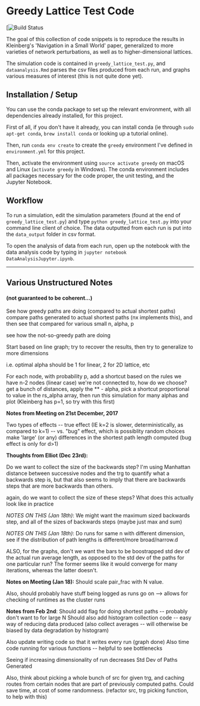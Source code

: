 # Greedy Lattice Test Code

[![Build Status](https://travis-ci.org/lacoperon/greedy_paths.svg?branch=master)

The goal of this collection of code snippets is to reproduce the results in
Kleinberg's 'Navigation in a Small World' paper, generalized to more varieties
of network perturbations, as well as to higher-dimensional lattices.

The simulation code is contained in `greedy_lattice_test.py`, and `dataanalysis.Rmd`
parses the csv files produced from each run, and graphs various measures of
interest (this is not quite done yet).

## Installation / Setup

You can use the conda package to set up the relevant environment,
with all dependencies already installed, for this project.

First of all, if you don't have it already, you can install conda
(ie through `sudo apt-get conda`, `brew install conda` or looking up a tutorial online).

Then, run `conda env create` to create the `greedy` environment I've defined in
`environment.yml` for this project.  

Then, activate the environment using `source activate greedy`
on macOS and Linux (`activate greedy` in Windows). The conda environment includes
all packages necessary for the code proper, the unit testing, and the Jupyter
Notebook.

## Workflow

To run a simulation, edit the simulation parameters (found at the end of
`greedy_lattice_test.py`) and type `python greedy_lattice_test.py` into
your command line client of choice. The data outputted from each run is
put into the `data_output` folder in csv format.

To open the analysis of data from each run, open up the notebook with the data
analysis code by typing in `jupyter notebook DataAnalysisJupyter.ipynb`.

---

## Various Unstructured Notes
#### (not guaranteed to be coherent...)

See how greedy paths are doing (compared to actual shortest paths)
compare paths generated to actual shortest paths (nx implements this),
and then see that compared for various small n, alpha, p

see how the not-so-greedy path are doing

Start based on line graph; try to recover the results,
then try to generalize to more dimensions

i.e. optimal alpha should be 1 for linear,
                             2 for 2D lattice, etc

For each node, with probability p, add a shortcut based on the rules
we have n-2 nodes (linear case) we're not connected to, how do we choose?
get a bunch of distances, apply the ** - alpha, pick a shortcut proportional
to value in the rs_alpha array, then run this simulation for many alphas
and plot (Kleinberg has p=1, so try with this first)

**Notes from Meeting on 21st December, 2017**

Two types of effects -- true effect (IE k=2 is slower, deterministically,
as compared to k=1) -- vs. "bug" effect, which is possiblity random choices
make 'large' (or any) differences in the shortest path length computed
(bug effect is only for d>1)


**Thoughts from Elliot (Dec 23rd):**

Do we want to collect the size of the backwards step?
I'm using Manhattan distance between successive nodes and the trg
to quantify what a backwards step is, but that also seems to imply
that there are backwards steps that are more backwards than others.

again, do we want to collect the size of these steps? What does this
actually look like in practice

*NOTES ON THIS (Jan 18th)*: We might want the maximum sized backwards step,
and all of the sizes of backwards steps (maybe just max and sum)


*NOTES ON THIS (Jan 18th)*: Do runs for same n with different dimension,
see if the distribution of path lengths is different/more broad/narrow.d

 ALSO, for the graphs, don't we want the bars to be boostrapped std dev of the
 actual run average length, as opposed to the std dev of the paths for one particular run?
 The former seems like it would converge for many iterations, whereas the latter doesn't.

 **Notes on Meeting (Jan 18):**
 Should scale pair_frac with N value.

 Also, should probably have stuff being logged as runs go on -->
 allows for checking of runtimes as the cluster runs


**Notes from Feb 2nd**:
Should add flag for doing shortest paths -- probably don't want to for large N
Should also add histogram collection code -- easy way of reducing data produced
(also collect averages -- will otherwise be biased by data degradation by histogram)

Also update writing code so that it writes every run (graph done)
Also time code running for various functions -- helpful to see bottlenecks

Seeing if increasing dimensionality of run decreases Std Dev of Paths Generated

Also, think about picking a whole bunch of src for given trg,
and caching routes from certain nodes that are part of previously
computed paths. Could save time, at cost of some randomness.
(refactor src, trg picking function, to help with this)
